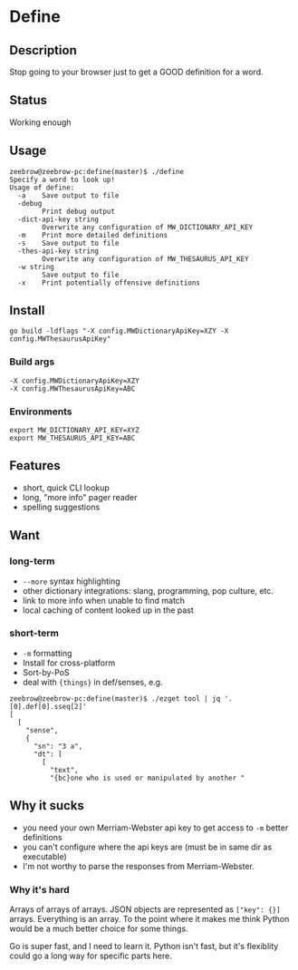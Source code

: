 # Define

## Description

Stop going to your browser just to get a GOOD definition for a word.

## Status

Working enough

## Usage

```
zeebrow@zeebrow-pc:define(master)$ ./define 
Specify a word to look up!
Usage of define:
  -a	Save output to file
  -debug
    	Print debug output
  -dict-api-key string
    	Overwrite any configuration of MW_DICTIONARY_API_KEY
  -m	Print more detailed definitions
  -s	Save output to file
  -thes-api-key string
    	Overwrite any configuration of MW_THESAURUS_API_KEY
  -w string
    	Save output to file
  -x	Print potentially offensive definitions
```

## Install

```
go build -ldflags "-X config.MWDictionaryApiKey=XZY -X config.MWThesaurusApiKey"
```

### Build args

```
-X config.MWDictionaryApiKey=XZY
-X config.MWThesaurusApiKey=ABC
```
### Environments

```
export MW_DICTIONARY_API_KEY=XYZ
export MW_THESAURUS_API_KEY=ABC
```

## Features 

* short, quick CLI lookup
* long, "more info" pager reader
* spelling suggestions

## Want

### long-term

* `--more` syntax highlighting
* other dictionary integrations: slang, programming, pop culture, etc.
* link to more info when unable to find match
* local caching of content looked up in the past

### short-term

* `-m` formatting
* Install for cross-platform
* Sort-by-PoS 
* deal with `{things}` in def/senses, e.g.

```
zeebrow@zeebrow-pc:define(master)$ ./ezget tool | jq '.[0].def[0].sseq[2]'
[
  [
    "sense",
    {
      "sn": "3 a",
      "dt": [
        [
          "text",
          "{bc}one who is used or manipulated by another "
```

## Why it sucks

* you need your own Merriam-Webster api key to get access to `-m` better definitions
* you can't configure where the api keys are (must be in same dir as executable)
* I'm not worthy to parse the responses from Merriam-Webster. 

### Why it's hard

Arrays of arrays of arrays. JSON objects are represented as `["key": {}]` arrays. Everything is an array. To the point where it makes me think Python would be a much better choice for some things.

Go is super fast, and I need to learn it. Python isn't fast, but it's flexiblity could go a long way for specific parts here.


